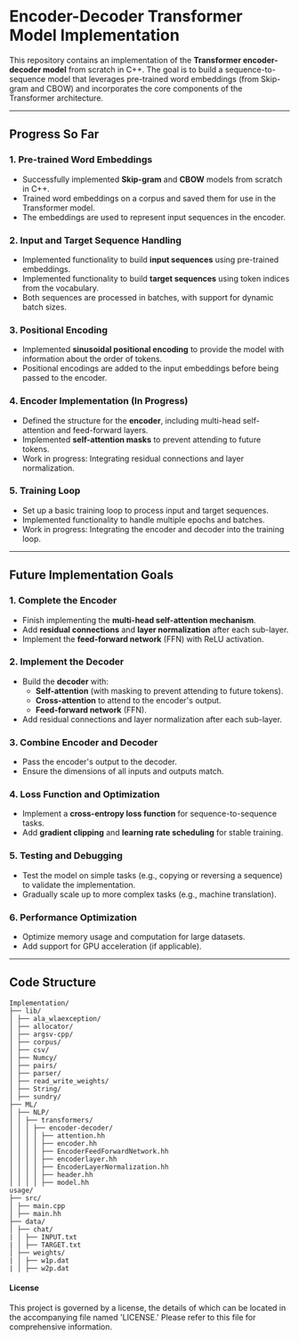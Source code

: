 # Encoder-Decoder Transformer Model Implementation

This repository contains an implementation of the **Transformer encoder-decoder model** from scratch in C++. The goal is to build a sequence-to-sequence model that leverages pre-trained word embeddings (from Skip-gram and CBOW) and incorporates the core components of the Transformer architecture.

---

## **Progress So Far**

### **1. Pre-trained Word Embeddings**
- Successfully implemented **Skip-gram** and **CBOW** models from scratch in C++.
- Trained word embeddings on a corpus and saved them for use in the Transformer model.
- The embeddings are used to represent input sequences in the encoder.

### **2. Input and Target Sequence Handling**
- Implemented functionality to build **input sequences** using pre-trained embeddings.
- Implemented functionality to build **target sequences** using token indices from the vocabulary.
- Both sequences are processed in batches, with support for dynamic batch sizes.

### **3. Positional Encoding**
- Implemented **sinusoidal positional encoding** to provide the model with information about the order of tokens.
- Positional encodings are added to the input embeddings before being passed to the encoder.

### **4. Encoder Implementation (In Progress)**
- Defined the structure for the **encoder**, including multi-head self-attention and feed-forward layers.
- Implemented **self-attention masks** to prevent attending to future tokens.
- Work in progress: Integrating residual connections and layer normalization.

### **5. Training Loop**
- Set up a basic training loop to process input and target sequences.
- Implemented functionality to handle multiple epochs and batches.
- Work in progress: Integrating the encoder and decoder into the training loop.

---

## **Future Implementation Goals**

### **1. Complete the Encoder**
- Finish implementing the **multi-head self-attention mechanism**.
- Add **residual connections** and **layer normalization** after each sub-layer.
- Implement the **feed-forward network** (FFN) with ReLU activation.

### **2. Implement the Decoder**
- Build the **decoder** with:
  - **Self-attention** (with masking to prevent attending to future tokens).
  - **Cross-attention** to attend to the encoder's output.
  - **Feed-forward network** (FFN).
- Add residual connections and layer normalization after each sub-layer.

### **3. Combine Encoder and Decoder**
- Pass the encoder's output to the decoder.
- Ensure the dimensions of all inputs and outputs match.

### **4. Loss Function and Optimization**
- Implement a **cross-entropy loss function** for sequence-to-sequence tasks.
- Add **gradient clipping** and **learning rate scheduling** for stable training.

### **5. Testing and Debugging**
- Test the model on simple tasks (e.g., copying or reversing a sequence) to validate the implementation.
- Gradually scale up to more complex tasks (e.g., machine translation).

### **6. Performance Optimization**
- Optimize memory usage and computation for large datasets.
- Add support for GPU acceleration (if applicable).

---

## **Code Structure**
```
Implementation/
├── lib/
│ ├── ala_wlaexception/
│ ├── allocator/
│ ├── argsv-cpp/
│ ├── corpus/
│ ├── csv/
│ ├── Numcy/
│ ├── pairs/
│ ├── parser/
│ ├── read_write_weights/
│ ├── String/
│ ├── sundry/
├── ML/
│ ├── NLP/
│ │ ├── transformers/
│ │ │ ├── encoder-decoder/
│ │ │ │ ├── attention.hh
│ │ │ │ ├── encoder.hh
│ │ │ │ ├── EncoderFeedForwardNetwork.hh
│ │ │ │ ├── encoderlayer.hh
│ │ │ │ ├── EncoderLayerNormalization.hh
│ │ │ │ ├── header.hh
│ │ │ │ ├── model.hh
usage/
├── src/
│ ├── main.cpp
│ ├── main.hh
├── data/
│ ├── chat/
| │ ├── INPUT.txt
| │ ├── TARGET.txt
│ ├── weights/
| │ ├── w1p.dat
| │ ├── w2p.dat
```

#### License
This project is governed by a license, the details of which can be located in the accompanying file named 'LICENSE.' Please refer to this file for comprehensive information.

